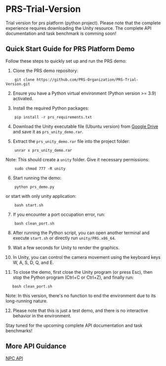 # PRS-Trial-Version
Trial version for prs platform (python project). Please note that the complete experience requires downloading the Unity resource.
The complete API documentation and task benchmark is comming soon!

## Quick Start Guide for PRS Platform Demo

Follow these steps to quickly set up and run the PRS demo:

1. Clone the PRS demo repository:  
```
    git clone https://github.com/PRS-Organization/PRS-Trial-Version.git
```  
2. Ensure you have a Python virtual environment (Python version >= 3.9) activated.

3. Install the required Python packages:  
```
    pip install -r prs_requirements.txt
```
4. Download the Unity executable file (Ubuntu version) from [Google Drive](https://drive.google.com/file/d/1-EjHIvCVAeiMFxyY6JbjvVrzVO0xvn0m/view?usp=sharing) and save it as `prs_unity_demo.rar`.

5. Extract the `prs_unity_demo.rar` file into the project folder:  
```
	unrar x prs_unity_demo.rar
```   
Note: This should create a `unity` folder. Give it necessary permissions:  
```
	sudo chmod 777 -R unity
```
6. Start running the demo:  
```
	python prs_demo.py
```     
or start with only unity application: 
``` 
    bash start.sh 
```
7. If you encounter a port occupation error, run:  
```
	bash clean_port.sh
```
8. After running the Python script, you can open another terminal and execute ```start.sh``` or directly run `unity/PRS.x86_64`.

9. Wait a few seconds for Unity to render the graphics.

10. In Unity, you can control the camera movement using the keyboard keys W, A, S, D, Q, and E.

11. To close the demo, first close the Unity program (or press Esc), then stop the Python program (Ctrl+C or Ctrl+Z), and finally run:  
 ```
	bash clean_port.sh
 ```  
Note: In this version, there's no function to end the environment due to its long-running nature.

12. Please note that this is just a test demo, and there is no interactive behavior in the environment.

Stay tuned for the upcoming complete API documentation and task benchmarks!

## More API Guidance
[NPC API](document/api.md)

